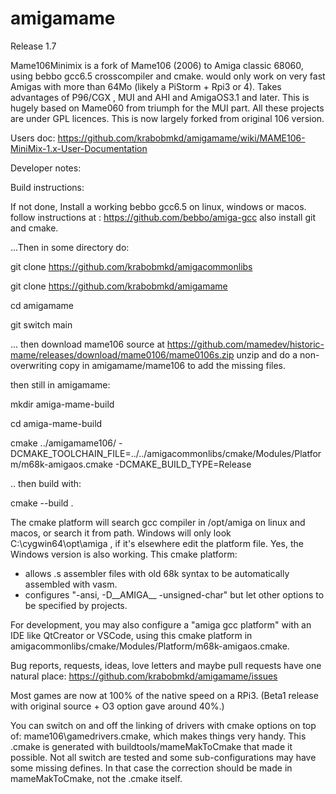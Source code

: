 # amigamame

Release 1.7

 Mame106Minimix is a fork of Mame106 (2006) to Amiga classic 68060, using bebbo gcc6.5 crosscompiler and cmake.
 would only work on very fast Amigas with more than 64Mo (likely a PiStorm + Rpi3 or 4). 
 Takes advantages of P96/CGX , MUI and AHI and AmigaOS3.1 and later. 
 This is hugely based on Mame060 from triumph for the MUI part. All these projects are under GPL licences.
 This is now largely forked from original 106 version.
 
  Users doc: https://github.com/krabobmkd/amigamame/wiki/MAME106-MiniMix-1.x-User-Documentation
 
 Developer notes:
 
 Build instructions:
 
 If not done, Install a working bebbo gcc6.5 on linux, windows or macos.
 follow instructions at : https://github.com/bebbo/amiga-gcc
 also install git and cmake.
 
 ...Then in some directory do:
 
 git clone https://github.com/krabobmkd/amigacommonlibs
 
 git clone https://github.com/krabobmkd/amigamame
 
 cd amigamame

 git switch main
 
 ... then download mame106 source at
   https://github.com/mamedev/historic-mame/releases/download/mame0106/mame0106s.zip
 unzip and do a non-overwriting copy in amigamame/mame106 to add the missing files.
 
 then still in amigamame:
 
 mkdir amiga-mame-build
 
 cd amiga-mame-build
 
 cmake ../amigamame106/ 
 -DCMAKE_TOOLCHAIN_FILE=../../amigacommonlibs/cmake/Modules/Platform/m68k-amigaos.cmake -DCMAKE_BUILD_TYPE=Release

 .. then build with:
 
 cmake --build .
 
 The cmake platform will search gcc compiler in /opt/amiga on linux and macos, or search it from path. Windows will only look C:\cygwin64\opt\amiga , if it's elsewhere edit the platform file. Yes, the Windows version is also working.
This cmake platform:
 - allows .s assembler files with old 68k syntax to be automatically assembled with vasm.
 - configures "-ansi, -D__AMIGA__ -unsigned-char" but let other options to be specified by projects. 
 
 For development, you may also configure a "amiga gcc platform" with an IDE like QtCreator or VSCode, using this cmake platform in amigacommonlibs/cmake/Modules/Platform/m68k-amigaos.cmake.
 
 Bug reports, requests, ideas, love letters and maybe pull requests have one natural place:
 https://github.com/krabobmkd/amigamame/issues
 
 Most games are now at 100% of the native speed on a RPi3. (Beta1 release with original source + O3 option
  gave around 40%.)
 
 You can switch on and off the linking of drivers with cmake options on top of: mame106\gamedrivers.cmake,
 which makes things very handy. This .cmake is generated with buildtools/mameMakToCmake that made it possible. Not all switch are tested and some sub-configurations may have some missing defines. In that case the correction should be made in mameMakToCmake, not the .cmake itself.
 
  
 
  
   
